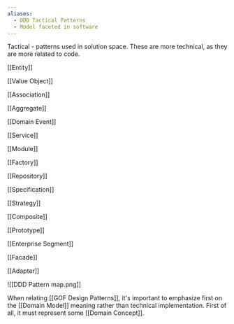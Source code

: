 ```yaml
---
aliases:
  - DDD Tactical Patterns
  - Model faceted in software
---
```

Tactical - patterns used in solution space. These are more technical, as they are more related to code.

[[Entity]]

[[Value Object]]

[[Association]]

[[Aggregate]]

[[Domain Event]]

[[Service]]

[[Module]]

[[Factory]]

[[Repository]]

[[Specification]]

[[Strategy]]

[[Composite]]

[[Prototype]]

[[Enterprise Segment]]

[[Facade]]

[[Adapter]]


![[DDD Pattern map.png]]

When relating [[GOF Design Patterns]], it's important to emphasize first on the [[Domain Model]] meaning rather than technical implementation. First of all, it must represent some [[Domain Concept]].